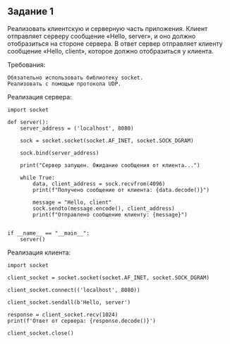 ## Задание 1
Реализовать клиентскую и серверную часть приложения. Клиент отправляет серверу сообщение «Hello, server», и оно должно отобразиться на стороне сервера. В ответ сервер отправляет клиенту сообщение «Hello, client», которое должно отобразиться у клиента.

Требования:

    Обязательно использовать библиотеку socket.
    Реализовать с помощью протокола UDP.

Реализация сервера:

    import socket
    
    def server():
        server_address = ('localhost', 8080)
    
        sock = socket.socket(socket.AF_INET, socket.SOCK_DGRAM)
    
        sock.bind(server_address)
    
        print("Сервер запущен. Ожидание сообщения от клиента...")
    
        while True:
            data, client_address = sock.recvfrom(4096)
            print(f"Получено сообщение от клиента: {data.decode()}")
    
            message = "Hello, client"
            sock.sendto(message.encode(), client_address)
            print(f"Отправлено сообщение клиенту: {message}")
    
    
    if __name__ == "__main__":
        server()

Реализация клиента:

    import socket
    
    client_socket = socket.socket(socket.AF_INET, socket.SOCK_DGRAM)
    
    client_socket.connect(('localhost', 8080))
    
    client_socket.sendall(b'Hello, server')
    
    response = client_socket.recv(1024)
    print(f'Ответ от сервера: {response.decode()}')
    
    client_socket.close()